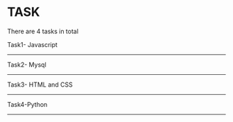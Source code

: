 # TASK
There are 4 tasks in total

Task1- Javascript 
*************************************************************************
Task2- Mysql
*************************************************************************
Task3- HTML and CSS
*************************************************************************
Task4-Python
*************************************************************************
